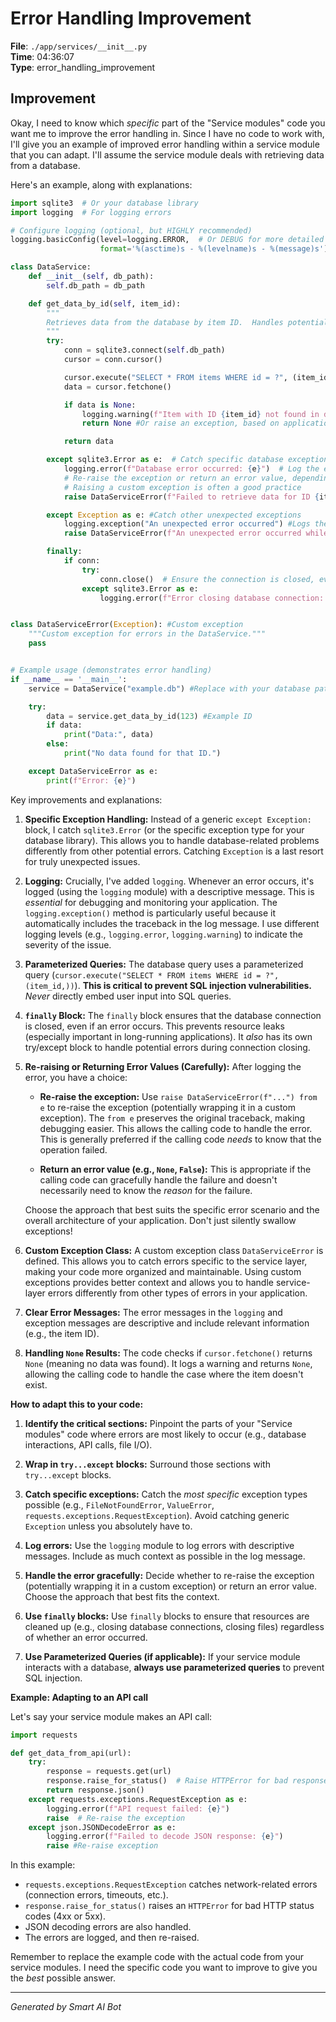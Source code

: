 # Error Handling Improvement

**File**: `./app/services/__init__.py`  
**Time**: 04:36:07  
**Type**: error_handling_improvement

## Improvement

Okay, I need to know which *specific* part of the "Service modules" code you want me to improve the error handling in.  Since I have no code to work with, I'll give you an example of improved error handling within a service module that you can adapt.  I'll assume the service module deals with retrieving data from a database.

Here's an example, along with explanations:

```python
import sqlite3  # Or your database library
import logging  # For logging errors

# Configure logging (optional, but HIGHLY recommended)
logging.basicConfig(level=logging.ERROR,  # Or DEBUG for more detailed logging
                    format='%(asctime)s - %(levelname)s - %(message)s')

class DataService:
    def __init__(self, db_path):
        self.db_path = db_path

    def get_data_by_id(self, item_id):
        """
        Retrieves data from the database by item ID.  Handles potential errors gracefully.
        """
        try:
            conn = sqlite3.connect(self.db_path)
            cursor = conn.cursor()

            cursor.execute("SELECT * FROM items WHERE id = ?", (item_id,))  # Use parameterized queries!
            data = cursor.fetchone()

            if data is None:
                logging.warning(f"Item with ID {item_id} not found in database.") #Log a warning when no data is found
                return None #Or raise an exception, based on application needs

            return data

        except sqlite3.Error as e:  # Catch specific database exceptions
            logging.error(f"Database error occurred: {e}")  # Log the error (essential!)
            # Re-raise the exception or return an error value, depending on your needs
            # Raising a custom exception is often a good practice
            raise DataServiceError(f"Failed to retrieve data for ID {item_id}") from e #Preserves the original traceback

        except Exception as e: #Catch other unexpected exceptions
            logging.exception("An unexpected error occurred") #Logs the full stack trace
            raise DataServiceError(f"An unexpected error occurred while retrieving data") from e

        finally:
            if conn:
                try:
                    conn.close()  # Ensure the connection is closed, even if errors occur
                except sqlite3.Error as e:
                    logging.error(f"Error closing database connection: {e}")


class DataServiceError(Exception): #Custom exception
    """Custom exception for errors in the DataService."""
    pass


# Example usage (demonstrates error handling)
if __name__ == '__main__':
    service = DataService("example.db") #Replace with your database path

    try:
        data = service.get_data_by_id(123) #Example ID
        if data:
            print("Data:", data)
        else:
            print("No data found for that ID.")

    except DataServiceError as e:
        print(f"Error: {e}")
```

Key improvements and explanations:

1. **Specific Exception Handling:**  Instead of a generic `except Exception:` block, I catch `sqlite3.Error` (or the specific exception type for your database library).  This allows you to handle database-related problems differently from other potential errors.  Catching `Exception` is a last resort for truly unexpected issues.

2. **Logging:**  Crucially, I've added `logging`.  Whenever an error occurs, it's logged (using the `logging` module) with a descriptive message.  This is *essential* for debugging and monitoring your application.  The `logging.exception()` method is particularly useful because it automatically includes the traceback in the log message.  I use different logging levels (e.g., `logging.error`, `logging.warning`) to indicate the severity of the issue.

3. **Parameterized Queries:**  The database query uses a parameterized query (`cursor.execute("SELECT * FROM items WHERE id = ?", (item_id,))`).  **This is critical to prevent SQL injection vulnerabilities.**  *Never* directly embed user input into SQL queries.

4. **`finally` Block:**  The `finally` block ensures that the database connection is closed, even if an error occurs.  This prevents resource leaks (especially important in long-running applications).  It *also* has its own try/except block to handle potential errors during connection closing.

5. **Re-raising or Returning Error Values (Carefully):**  After logging the error, you have a choice:

   * **Re-raise the exception:** Use `raise DataServiceError(f"...") from e` to re-raise the exception (potentially wrapping it in a custom exception).  The `from e` preserves the original traceback, making debugging easier. This allows the calling code to handle the error.  This is generally preferred if the calling code *needs* to know that the operation failed.

   * **Return an error value (e.g., `None`, `False`):** This is appropriate if the calling code can gracefully handle the failure and doesn't necessarily need to know the *reason* for the failure.

   Choose the approach that best suits the specific error scenario and the overall architecture of your application.  Don't just silently swallow exceptions!

6. **Custom Exception Class:** A custom exception class `DataServiceError` is defined. This allows you to catch errors specific to the service layer, making your code more organized and maintainable.  Using custom exceptions provides better context and allows you to handle service-layer errors differently from other types of errors in your application.

7. **Clear Error Messages:** The error messages in the `logging` and exception messages are descriptive and include relevant information (e.g., the item ID).

8. **Handling `None` Results:** The code checks if `cursor.fetchone()` returns `None` (meaning no data was found).  It logs a warning and returns `None`, allowing the calling code to handle the case where the item doesn't exist.

**How to adapt this to your code:**

1. **Identify the critical sections:**  Pinpoint the parts of your "Service modules" code where errors are most likely to occur (e.g., database interactions, API calls, file I/O).

2. **Wrap in `try...except` blocks:**  Surround those sections with `try...except` blocks.

3. **Catch specific exceptions:**  Catch the *most specific* exception types possible (e.g., `FileNotFoundError`, `ValueError`, `requests.exceptions.RequestException`).  Avoid catching generic `Exception` unless you absolutely have to.

4. **Log errors:**  Use the `logging` module to log errors with descriptive messages.  Include as much context as possible in the log message.

5. **Handle the error gracefully:**  Decide whether to re-raise the exception (potentially wrapping it in a custom exception) or return an error value.  Choose the approach that best fits the context.

6. **Use `finally` blocks:**  Use `finally` blocks to ensure that resources are cleaned up (e.g., closing database connections, closing files) regardless of whether an error occurred.

7. **Use Parameterized Queries (if applicable):** If your service module interacts with a database, **always use parameterized queries** to prevent SQL injection.

**Example: Adapting to an API call**

Let's say your service module makes an API call:

```python
import requests

def get_data_from_api(url):
    try:
        response = requests.get(url)
        response.raise_for_status()  # Raise HTTPError for bad responses (4xx or 5xx)
        return response.json()
    except requests.exceptions.RequestException as e:
        logging.error(f"API request failed: {e}")
        raise  # Re-raise the exception
    except json.JSONDecodeError as e:
        logging.error(f"Failed to decode JSON response: {e}")
        raise #Re-raise exception
```

In this example:

* `requests.exceptions.RequestException` catches network-related errors (connection errors, timeouts, etc.).
* `response.raise_for_status()` raises an `HTTPError` for bad HTTP status codes (4xx or 5xx).
* JSON decoding errors are also handled.
* The errors are logged, and then re-raised.

Remember to replace the example code with the actual code from your service modules. I need the specific code you want to improve to give you the *best* possible answer.

---
*Generated by Smart AI Bot*
